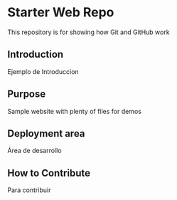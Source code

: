 # Starter Web Repo
This repository is for showing how Git and GitHub work

## Introduction
Ejemplo de Introduccion

## Purpose

Sample website with plenty of files for demos

## Deployment area
Área de desarrollo


## How to Contribute
Para contribuir
